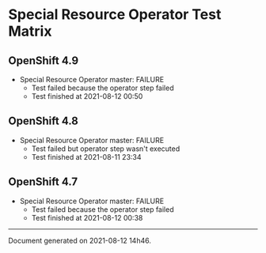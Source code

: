 
Special Resource Operator Test Matrix
=====================================

OpenShift 4.9
-------------


* Special Resource Operator master: FAILURE
  - Test failed because the operator step failed
  - Test finished at 2021-08-12 00:50

OpenShift 4.8
-------------


* Special Resource Operator master: FAILURE
  - Test failed but operator step wasn't executed
  - Test finished at 2021-08-11 23:34

OpenShift 4.7
-------------


* Special Resource Operator master: FAILURE
  - Test failed because the operator step failed
  - Test finished at 2021-08-12 00:38


---
Document generated on 2021-08-12 14h46.
